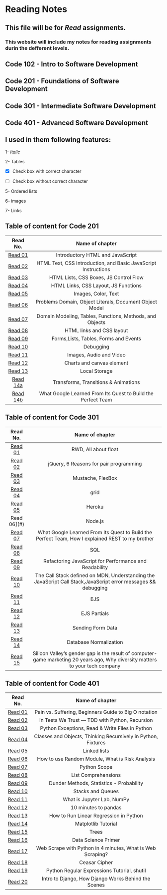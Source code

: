 # Reading Notes
## This file will be for *Read* assignments.
### This website will include my notes for reading assignments durin the defferent levels.
## Code 102 - Intro to Software Development
## Code 201 - Foundations of Software Development
## Code 301 - Intermediate Software Development
## Code 401 - Advanced Software Development


## I used in them following features:
 1- *Italic*

2- Tables

- [x]  Check box with correct character 

- [ ] Check box without correct character 

5- Ordered lists

6- images

7- Links

 ## Table of content for Code 201

 |Read No. | Name of chapter|
 |:---------: |:--------------:|
 |[Read 01](read01.md)|Introductory HTML and JavaScript|
 |[Read 02](read02.md)|HTML Text, CSS Introduction, and Basic JavaScript Instructions|
 |[Read 03](read03.md)|HTML Lists, CSS Boxes, JS Control Flow|
 |[Read 04](read04.md)|HTML Links, CSS Layout, JS Functions|
 |[Read 05](read05.md)|Images, Color, Text|
 |[Read 06](read06.md)|Problems Domain,  Object Literals,  Document Object Model|
 |[Read 07](read07.md)|Domain Modeling, Tables, Functions, Methods, and Objects|]
 |[Read 08](read08.md)|HTML links and CSS layout|
 |[Read 09](read09.md)|Forms,Lists, Tables, Forms and Events|
 |[Read 10](read10.md)|Debugging|
 |[Read 11](read11.md)|Images, Audio and Video|
 |[Read 12](read12.md)|Charts and canvas element|
 |[Read 13](read13.md)|Local Storage|
 |[Read 14a](read14a.md)|Transforms, Transitions & Animations|
 |[Read 14b](read14b.md)|What Google Learned From Its Quest to Build the Perfect Team|


## Table of content for Code 301

 |Read No. | Name of chapter|
 |:---------: |:--------------:|
 |[Read 01](301Read/read01/README.md)|RWD, All about float|
 |[Read 02](301Read/read02/README.md)|jQuery, 6 Reasons for pair programming|
 |[Read 03](301Read/read03/README.md)|Mustache, FlexBox|
 |[Read 04](301Read/read04/README.md)|grid|
 |[Read 05](301Read/read05/README.md)|Heroku|
 |Read 06](#)|Node.js|
 |[Read 07](301Read/read07/README.md)|What Google Learned From Its Quest to Build the Perfect Team, How I explained REST to my brother|
 |[Read 08](301Read/read08/README.md)|SQL|
 |[Read 09](301Read/read09/README.md)|Refactoring JavaScript for Performance and Readability|
 |[Read 10](301Read/read10/README.md)|The Call Stack defined on MDN, Understanding the JavaScript Call Stack,JavaScript error messages && debugging|
 |[Read 11](301Read/read11/README.md)|EJS|
 |[Read 12](301Read/read12/README.md)|EJS Partials|
 |[Read 13](301Read/read13/README.md)|Sending Form Data|
 |[Read 14](301Read/read14/README.md)|Database Normalization|
 |[Read 15](301Read/read15/README.md)|Silicon Valley’s gender gap is the result of computer-game marketing 20 years ago, Why diversity matters to your tech company|


 ## Table of content for Code 401

 |Read No. | Name of chapter|
 |:---------: |:--------------:|
 |[Read 01](401Read/read01/Readme.md)|Pain vs. Suffering, Beginners Guide to Big O notation|
 |[Read 02](401Read/read02/Readme.md)|In Tests We Trust — TDD with Python, Recursion|
 |[Read 03](401Read/read03/Readme.md)|Python Exceptions, Read & Write Files in Python|
 |[Read 04](401Read/read04/Readme.md)|Classes and Objects, Thinking Recursively in Python, Fixtures|
 |[Read 05](401Read/read05/Readme.md)|Linked lists|
 |[Read 06](401Read/read06/Readme.md)|How to use Random Module, What is Risk Analysis|
 |[Read 07](401Read/read07/Readme.md)|Python Scope|
 |[Read 08](401Read/read08/Readme.md)|List Comprehensions|
 |[Read 09](401Read/read09/Readme.md)|Dunder Methods, Statistics - Probability|
 |[Read 10](401Read/read10/Readme.md)|Stacks and Queues|
 |[Read 11](401Read/read11/Readme.md)|What is Jupyter Lab, NumPy|
 |[Read 12](401Read/read12/Readme.md)|10 minutes to pandas|
 |[Read 13](401Read/read13/Readme.md)|How to Run Linear Regression in Python|
 |[Read 14](401Read/read14/Readme.md)|Matplotlib Tutorial|
 |[Read 15](401Read/read15/Readme.md)|Trees|
 |[Read 16](401Read/read16/Readme.md)|Data Science Primer|
 |[Read 17](401Read/read17/Readme.md)|Web Scrape with Python in 4 minutes, What is Web Scraping?|
 |[Read 18](401Read/read18/Readme.md)|Ceasar Cipher|
 |[Read 19](401Read/read19/Readme.md)|Python Regular Expressions Tutorial, shutil|
 |[Read 20](401Read/read20/Readme.md)|Intro to Django, How Django Works Behind the Scenes|